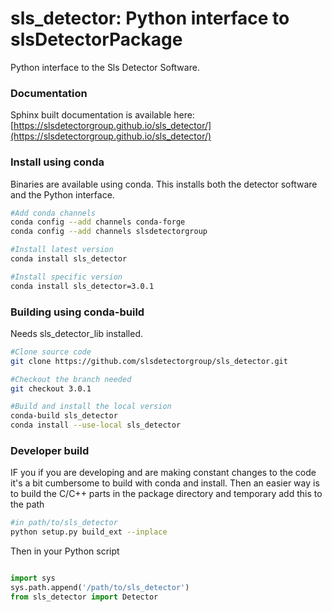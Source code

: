 # sls_detector: Python interface to slsDetectorPackage
Python interface to the Sls Detector Software. 

### Documentation ###
Sphinx built documentation is available here:
[https://slsdetectorgroup.github.io/sls_detector/](https://slsdetectorgroup.github.io/sls_detector/)


### Install using conda ###

Binaries are available using conda. This installs both the detector software and the Python
interface.

```bash
#Add conda channels
conda config --add channels conda-forge
conda config --add channels slsdetectorgroup

#Install latest version
conda install sls_detector

#Install specific version
conda install sls_detector=3.0.1

```

### Building using conda-build ###

Needs sls_detector_lib installed.

```bash
#Clone source code
git clone https://github.com/slsdetectorgroup/sls_detector.git

#Checkout the branch needed
git checkout 3.0.1

#Build and install the local version
conda-build sls_detector
conda install --use-local sls_detector


```
### Developer build ###

IF you if you are developing and are making constant changes to the code it's a bit cumbersome 
to build with conda and install. Then an easier way is to build the C/C++ parts in the package 
directory and temporary add this to the path

```bash
#in path/to/sls_detector  
python setup.py build_ext --inplace
```
Then in your Python script
```python

import sys
sys.path.append('/path/to/sls_detector')
from sls_detector import Detector
```

